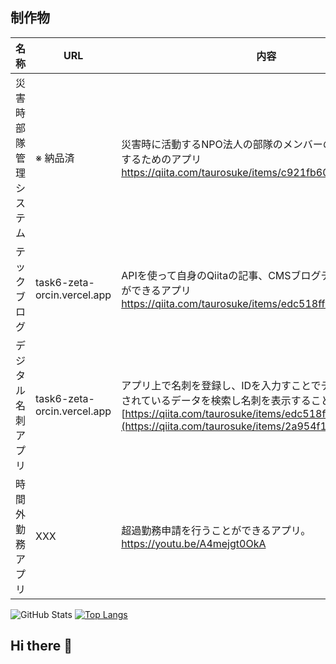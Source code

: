 ## 制作物
| 名称 | URL | 内容 | 
| ---- | ---- | ---- |
| 災害時部隊管理システム | ※ 納品済 | 災害時に活動するNPO法人の部隊のメンバーの位置情報を管理するためのアプリ https://qiita.com/taurosuke/items/c921fb603cfae327c4f3 |
| テックブログ | task6-zeta-orcin.vercel.app | APIを使って自身のQiitaの記事、CMSブログデータを取得、閲覧ができるアプリ　https://qiita.com/taurosuke/items/edc518ff478b1399c1e6 |
| デジタル名刺アプリ | task6-zeta-orcin.vercel.app | アプリ上で名刺を登録し、IDを入力すことでデータベースに保存されているデータを検索し名刺を表示することができるアプリ　[https://qiita.com/taurosuke/items/edc518ff478b1399c1e6](https://qiita.com/taurosuke/items/2a954f11aea38b44a202) |
| 時間外勤務アプリ | XXX | 超過勤務申請を行うことができるアプリ。https://youtu.be/A4mejgt0OkA |



![GitHub Stats](https://github-readme-stats.vercel.app/api?username=shoutarou123&show_icons=true)
[![Top Langs](https://github-readme-stats.vercel.app/api/top-langs/?username=shoutarou123&layout=compact&langs_count=6)](https://github.com/anuraghazra/github-readme-stats)


## Hi there 👋

<!--
**shoutarou123/shoutarou123** is a ✨ _special_ ✨ repository because its `README.md` (this file) appears on your GitHub profile.

Here are some ideas to get you started:

- 🔭 I’m currently working on ...
- 🌱 I’m currently learning ...
- 👯 I’m looking to collaborate on ...
- 🤔 I’m looking for help with ...
- 💬 Ask me about ...
- 📫 How to reach me: ...
- 😄 Pronouns: ...
- ⚡ Fun fact: ...
-->
